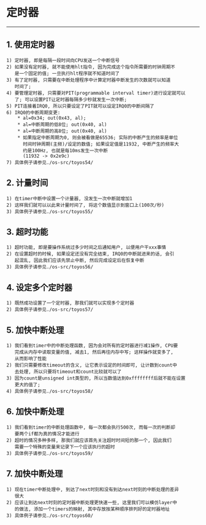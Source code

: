 # **定时器** #
***


## **1. 使用定时器** ##
    1) 定时器, 即是每隔一段时间向CPU发送一个中断信号
    2) 如果没有定时器, 就不能使用hlt指令, 因为完成这个指令所需要的时钟周期不
       是一个固定的值; 一旦执行hlt程序就不知道时间了
    3) 有了定时器, 只需要在中断处理程序中计算定时器中断发生的次数就可以知道
       时间了;
    4) 要管理定时器, 只需要对PIT(programmable interval timer)进行设定就可以
       了; 可以设置PIT让定时器每隔多少秒就发生一次中断; 
    5) PIT连接着IRQ0, 所以只要设定了PIT就可以设定IRQ0的中断间隔了
    6) IRQ0的中断周期变更:
        * al=0x34; out(0x43, al);
        * al=中断周期的低8位; out(0x40, al)
        * al=中断周期的高8位; out(0x40, al)
        * 如果指定中断周期为0, 则会被看做是65536; 实际的中断产生的频率是单位
          时间时钟周期(主频)/设定的数值; 如果设定值是11932, 中断产生的频率大
          约是100Hz, 也就是每10ms发生一次中断
          (11932 -> 0x2e9c)
    7) 具体例子请参见./os-src/toyos54/


## **2. 计量时间** ##
    1) 在timer中断中设置一个计量器, 没发生一次中断就增加1 
    2) 这样我们就可以以此来计量时间了, 将这个数值显示到窗口上(100次/秒)
    3) 具体例子请参见./os-src/toyos55/


## **3. 超时功能** ##
    1) 超时功能, 即是要操作系统过多少时间之后通知用户, 以便用户干xxx事情
    2) 在设置超时的时候, 如果设定还没有完全结束, IRQ0的中断就进来的话, 会引
       起混乱, 因此我们应该先禁止中断, 然后完成设定后在恢复中断
    3) 具体例子请参见./os-src/toyos56/


## **4. 设定多个定时器** ##
    1) 既然成功设置了一个定时器, 那我们就可以实现多个定时器
    2) 具体例子请参见./os-src/toyos57/


## **5. 加快中断处理** ##
    1) 我们看到timer中的中断处理函数, 因为会对所有的定时器进行减1操作, CPU要
       完成从内存中读取变量的值, 减去1, 然后再往内存中写; 这样操作就变多了, 
       从而影响了性能
    2) 我们只需要修改timeout的含义, 让它表示设定的时间即可, 让计数到count中
       去处理, 所以只要将timeout和count比较就可以了
    3) 因为count是unsigned int类型的, 所以当数值达到0xffffffff后就不能在设置
       更大的值了; 
    4) 具体例子请参见./os-src/toyos58/



## **6. 加快中断处理** ##
    1) 我们看到timer的中断处理函数中, 每一次都会执行500次, 而每一次的判断却
       要两个if都为真的情况才能进行
    2) 超时的情况多种多样, 那我们就应该首先关注超时时间短的那一个, 因此我们
       需要一个特殊的变量来记录下一个应该执行的超时
    3) 具体例子请参见./os-src/toyos59/



## **7. 加快中断处理** ##
    1) 现在timer中断处理中, 到达了next时刻和没有到达next时刻的中断处理的差异
       很大
    2) 应该让到达next时刻的定时器中断处理更快速一些, 这里我们可以模仿layer中
       的做法, 添加一个timers的映射, 其中存放按某种顺序排列好的定时器地址
    3) 具体例子请参见./os-src/toyos60/
